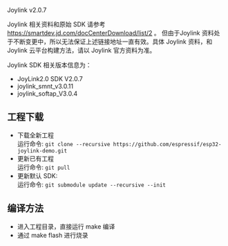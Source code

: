
Joylink v2.0.7

Joylink 相关资料和原始 SDK 请参考 https://smartdev.jd.com/docCenterDownload/list/2 。
但由于Joylink 资料处于不断变更中，所以无法保证上述链接地址一直有效。具体 Joylink 资料，和 Joylink 云平台构建方法，请以 Joylink 官方资料为准。

Joylink SDK 相关版本信息为：
  * JoyLink2.0 SDK V2.0.7
  * joylink_smnt_v3.0.11
  * joylink_softap_V3.0.4

## 工程下载
  * 下载全新工程  
    运行命令: `git clone --recursive https://github.com/espressif/esp32-joylink-demo.git`
  * 更新已有工程  
    运行命令: `git pull`
  * 更新默认 SDK:  
    运行命令: `git submodule update --recursive --init`
    
## 编译方法
  * 进入工程目录，直接运行 make 编译
  * 通过 make flash 进行烧录
